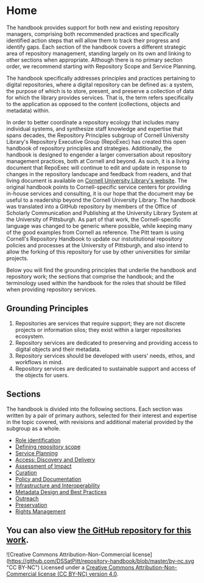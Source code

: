 # Home

The handbook provides support for both new and existing repository managers, comprising both recommended practices and specifically identified action steps that will allow them to track their progress and identify gaps. Each section of the handbook covers a different strategic area of repository management, standing largely on its own and linking to other sections when appropriate. Although there is no primary section order, we recommend starting with Repository Scope and Service Planning.

The handbook specifically addresses principles and practices pertaining to digital repositories, where a digital repository can be defined as: a system, the purpose of which is to store, present, and preserve a collection of data for which the library provides services. That is, the term refers specifically to the application as opposed to the content (collections, objects and metadata) within.

In order to better coordinate a repository ecology that includes many individual systems, and synthesize staff knowledge and expertise that spans decades, the Repository Principles subgroup of Cornell University Library's Repository Executive Group (RepoExec) has created this open handbook of repository principles and strategies. Additionally, the handbook is designed to engender a larger conversation about repository management practices, both at Cornell and beyond. As such, it is a living document that RepoExec will continue to edit and update in response to changes in the repository landscape and feedback from readers, and that living document is available on [Cornell University Library's website](https://confluence.cornell.edu/display/culpublic/Cornell+University+Library+Repository+Principles+and+Strategies+Handbook). The original handbook points to Cornell-specific service centers for providing in-house services and consulting, it is our hope that the document may be useful to a readership beyond the Cornell University Library. The handbook was translated into a GitHub repository by members of the Office of Scholarly Communication and Publishing at the University Library System at the University of Pittsburgh. As part of that work, the Cornell-specific language was changed to be generic where possible, while keeping many of the good examples from Cornell as reference. The Pitt team is using Cornell's Repository Handbook to update our instutitutional repository policies and processes at the University of Pittsburgh, and also intend to allow the forking of this repository for use by other universities for similar projects.

Below you will find the grounding principles that underlie the handbook and repository work; the sections that comprise the handbook; and the terminology used within the handbook for the roles that should be filled when providing repository services.

## Grounding Principles

1. Repositories are services that require support; they are not discrete projects or information silos; they exist within a larger repositories ecosystem.
2. Repository services are dedicated to preserving and providing access to digital objects and their metadata.
3. Repository services should be developed with users' needs, ethos, and workflows in mind.
4. Repository services are dedicated to sustainable support and access of the objects for users.

## Sections

The handbook is divided into the following sections. Each section was written by a pair of primary authors, selected for their interest and expertise in the topic covered, with revisions and additional material provided by the subgroup as a whole.

* [Role identification](Role-Identification.md)
* [Defining repository scope](Defining-Repository-Scope.md)
* [Service Planning](Service-Planning.md)
* [Access: Discovery and Delivery](Access-Discovery-and-Delivery.md)
* [Assessment of Impact](Assessment-of-Impact.md)
* [Curation](Curation.md)
* [Policy and Documentation](Policy-and-Documentation.md)
* [Infrastructure and Interoperability](Infrastructure-and-Interoperability.md)
* [Metadata Design and Best Practices](Metadata-Design-and-Best-Practices.md)
* [Outreach](Outreach.md)
* [Preservation](Preservation.md)
* [Rights Management](Rights-Management.md)

You can also view [the GitHub repository for this work](https://github.com/DSSatPitt/repository-handbook).
--
![Creative Commons Attribution-Non-Commercial license]
(https://github.com/DSSatPitt/repository-handbook/blob/master/by-nc.svg "CC BY-NC")
Licensed under a [Creative Commons Attribution-Non-Commercial license (CC BY-NC) version 4.0](https://creativecommons.org/licenses/by-nc/4.0/).

